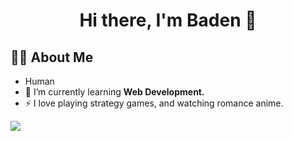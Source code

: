 
<h1 align="center">Hi there, I'm Baden 👋</h1>



## 🙋‍♂️ About Me

- Human 
- 🌱 I’m currently learning **Web Development.**
- ⚡ I love playing strategy games, and watching romance anime.
<a href="https://github.com/Meghna-DAS/github-profile-views-counter">
    <img src="https://komarev.com/ghpvc/?username=Denngrh">
</a>
